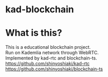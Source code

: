 # kad-blockchain

# What is this?
This is a educational blockchain project.  
Run on Kademlia network through WebRTC.  
Implemented by kad-rtc and blockchain-ts.  
https://github.com/shinyoshiaki/kad-rtc  
https://github.com/shinyoshiaki/blockchain-ts  
